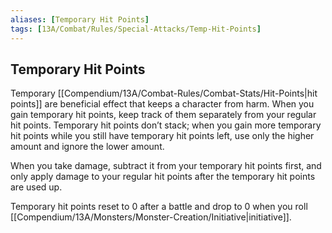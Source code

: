 ```yaml
---
aliases: [Temporary Hit Points]
tags: [13A/Combat/Rules/Special-Attacks/Temp-Hit-Points]
---
```


## Temporary Hit Points

Temporary [[Compendium/13A/Combat-Rules/Combat-Stats/Hit-Points|hit points]] are beneficial effect that keeps a character from harm. When you gain temporary hit points, keep track of them separately from your regular hit points. Temporary hit points don’t stack; when you gain more temporary hit points while you still have temporary hit points left, use only the higher amount and ignore the lower amount.

When you take damage, subtract it from your temporary hit points first, and only apply damage to your regular hit points after the temporary hit points are used up.

Temporary hit points reset to 0 after a battle and drop to 0 when you roll [[Compendium/13A/Monsters/Monster-Creation/Initiative|initiative]].

